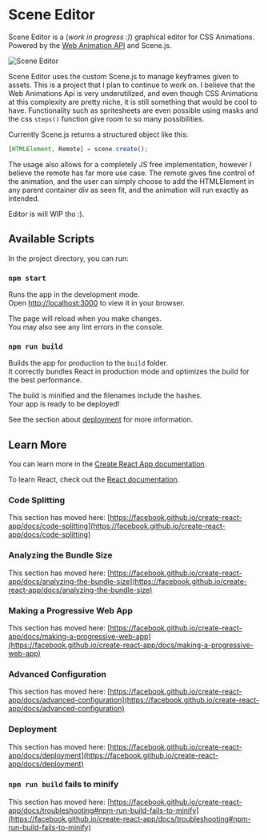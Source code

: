# Scene Editor

Scene Editor is a (*work in progress :)*) graphical editor for CSS Animations. Powered by the [Web Animation API](https://developer.mozilla.org/en-US/docs/Web/API/Web_Animations_API) and Scene.js.

![Scene Editor](https://user-images.githubusercontent.com/32551454/234119732-9ac75a7a-398d-4e79-ab4d-96c1048e5b37.png)

Scene Editor uses the custom Scene.js to manage keyframes given to assets. This is a project that I plan to continue to work on. I believe that the Web Animations Api is very underutilized, and even though CSS Animations at this complexity are pretty niche, it is still something that would be cool to have. Functionality such as spritesheets are even possible using masks and the css `steps()` function give room to so many possibilities.

Currently Scene.js returns a structured object like this:

```js
[HTMLElement, Remote] = scene.create();
```

The usage also allows for a completely JS free implementation, however I believe the remote has far more use case. The remote gives fine control of the animation, and the user can simply choose to add the HTMLElement in any parent container div as seen fit, and the animation will run exactly as intended.

Editor is will WIP tho :).

## Available Scripts

In the project directory, you can run:

### `npm start`

Runs the app in the development mode.\
Open [http://localhost:3000](http://localhost:3000) to view it in your browser.

The page will reload when you make changes.\
You may also see any lint errors in the console.

### `npm run build`

Builds the app for production to the `build` folder.\
It correctly bundles React in production mode and optimizes the build for the best performance.

The build is minified and the filenames include the hashes.\
Your app is ready to be deployed!

See the section about [deployment](https://facebook.github.io/create-react-app/docs/deployment) for more information.

## Learn More

You can learn more in the [Create React App documentation](https://facebook.github.io/create-react-app/docs/getting-started).

To learn React, check out the [React documentation](https://reactjs.org/).

### Code Splitting

This section has moved here: [https://facebook.github.io/create-react-app/docs/code-splitting](https://facebook.github.io/create-react-app/docs/code-splitting)

### Analyzing the Bundle Size

This section has moved here: [https://facebook.github.io/create-react-app/docs/analyzing-the-bundle-size](https://facebook.github.io/create-react-app/docs/analyzing-the-bundle-size)

### Making a Progressive Web App

This section has moved here: [https://facebook.github.io/create-react-app/docs/making-a-progressive-web-app](https://facebook.github.io/create-react-app/docs/making-a-progressive-web-app)

### Advanced Configuration

This section has moved here: [https://facebook.github.io/create-react-app/docs/advanced-configuration](https://facebook.github.io/create-react-app/docs/advanced-configuration)

### Deployment

This section has moved here: [https://facebook.github.io/create-react-app/docs/deployment](https://facebook.github.io/create-react-app/docs/deployment)

### `npm run build` fails to minify

This section has moved here: [https://facebook.github.io/create-react-app/docs/troubleshooting#npm-run-build-fails-to-minify](https://facebook.github.io/create-react-app/docs/troubleshooting#npm-run-build-fails-to-minify)
